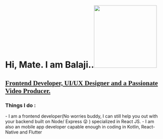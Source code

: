 
<h1> Hi, Mate. I am Balaji..<img src="https://media.giphy.com/media/Wj7lNjMNDxSmc/giphy.gif" width="200" height="200"> </h1>

<h2 style="text-decoration:underline; font-family:Gabriola">Frontend Developer, UI/UX Designer and a Passionate Video Producer. </h2>

<h3 style="font-weight:bold"> Things I do : </h3>
- I am a frontend developer(No worries buddy, I can still help you out with your backend built on Node/ Express 😜 ) specialized in React JS. 
- I am also an mobile app developer capable enough in coding in Kotlin, React-Native and Flutter 

<!--
**Balaji-Kotni/Balaji-Kotni** is a ✨ _special_ ✨ repository because its `README.md` (this file) appears on your GitHub profile.

Here are some ideas to get you started:

- 🔭 I’m currently working on ...
- 🌱 I’m currently learning ...
- 👯 I’m looking to collaborate on ...
- 🤔 I’m looking for help with ...
- 💬 Ask me about ...
- 📫 How to reach me: ...
- 😄 Pronouns: ...
- ⚡ Fun fact: ...
-->
